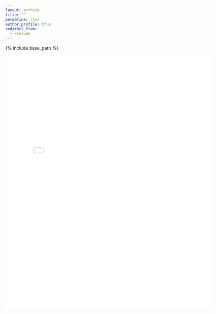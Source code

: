 ```yaml
---
layout: archive
title: ""
permalink: /cv/
author_profile: true
redirect_from:
  - /resume
---
```


{% include base_path %}

<embed src="../assets/Curriculum_Vitae.pdf" width="650" height="800" type='application/pdf'>

